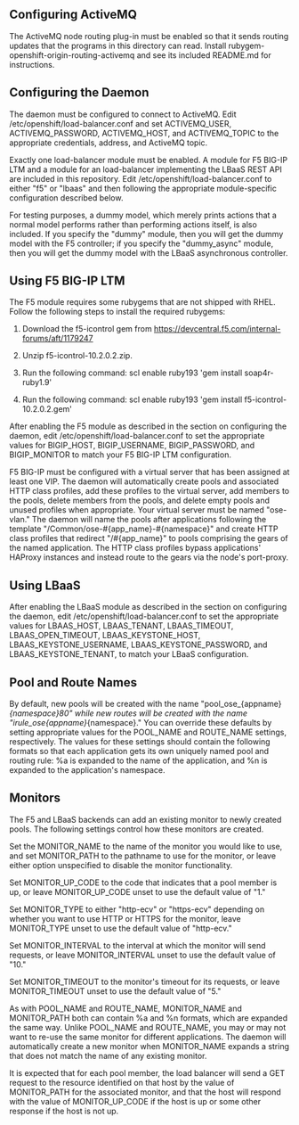 Configuring ActiveMQ
--------------------

The ActiveMQ node routing plug-in must be enabled so that it sends routing
updates that the programs in this directory can read.  Install
rubygem-openshift-origin-routing-activemq and see its included README.md for
instructions.

Configuring the Daemon
----------------------

The daemon must be configured to connect to ActiveMQ. Edit
/etc/openshift/load-balancer.conf and set ACTIVEMQ_USER, ACTIVEMQ_PASSWORD,
ACTIVEMQ_HOST, and ACTIVEMQ_TOPIC to the appropriate credentials, address, and
ActiveMQ topic.

Exactly one load-balancer module must be enabled.  A module for F5 BIG-IP LTM
and a module for an load-balancer implementing the LBaaS REST API are included
in this repository.  Edit /etc/openshift/load-balancer.conf to either "f5" or
"lbaas" and then following the appropriate module-specific configuration
described below.

For testing purposes, a dummy model, which merely prints actions that
a normal model performs rather than performing actions itself, is also
included.  If you specify the "dummy" module, then you will get the
dummy model with the F5 controller; if you specify the "dummy_async"
module, then you will get the dummy model with the LBaaS asynchronous
controller.

Using F5 BIG-IP LTM
-------------------

The F5 module requires some rubygems that are not shipped with RHEL.  Follow the
following steps to install the required rubygems:

1. Download the f5-icontrol gem from
   https://devcentral.f5.com/internal-forums/aft/1179247

2. Unzip f5-icontrol-10.2.0.2.zip.

3. Run the following command:
   scl enable ruby193 'gem install soap4r-ruby1.9'

4. Run the following command:
   scl enable ruby193 'gem install f5-icontrol-10.2.0.2.gem'

After enabling the F5 module as described in the section on configuring the
daemon, edit /etc/openshift/load-balancer.conf to set the appropriate values
for BIGIP_HOST, BIGIP_USERNAME, BIGIP_PASSWORD, and BIGIP_MONITOR to match your
F5 BIG-IP LTM configuration.

F5 BIG-IP must be configured with a virtual server that has been assigned at
least one VIP.  The daemon will automatically create pools and associated HTTP
class profiles, add these profiles to the virtual server, add members to the
pools, delete members from the pools, and delete empty pools and unused profiles
when appropriate.  Your virtual server must be named "ose-vlan." The daemon will
name the pools after applications following the template
"/Common/ose-#{app_name}-#{namespace}" and create HTTP class profiles that
redirect "/#{app_name}" to pools comprising the gears of the named application.
The HTTP class profiles bypass applications' HAProxy instances and instead route
to the gears via the node's port-proxy.

Using LBaaS
-----------

After enabling the LBaaS module as described in the section on
configuring the daemon, edit /etc/openshift/load-balancer.conf to set
the appropriate values for LBAAS_HOST, LBAAS_TENANT, LBAAS_TIMEOUT,
LBAAS_OPEN_TIMEOUT, LBAAS_KEYSTONE_HOST, LBAAS_KEYSTONE_USERNAME,
LBAAS_KEYSTONE_PASSWORD, and LBAAS_KEYSTONE_TENANT, to match your LBaaS
configuration.

Pool and Route Names
--------------------
By default, new pools will be created with the name
"pool_ose_{appname}_{namespace}_80" while new routes will be created
with the name "irule_ose_{appname}_{namespace}."  You can override these
defaults by setting appropriate values for the POOL_NAME and ROUTE_NAME
settings, respectively.  The values for these settings should contain
the following formats so that each application gets its own uniquely
named pool and routing rule: %a is expanded to the name of the
application, and %n is expanded to the application's namespace.

Monitors
--------
The F5 and LBaaS backends can add an existing monitor to newly created pools.
The following settings control how these monitors are created.

Set the MONITOR_NAME to the name of the monitor you would like to use, and set
MONITOR_PATH to the pathname to use for the monitor, or leave either option
unspecified to disable the monitor functionality.

Set MONITOR_UP_CODE to the code that indicates that a pool member is up,
or leave MONITOR_UP_CODE unset to use the default value of "1."

Set MONITOR_TYPE to either "http-ecv" or "https-ecv" depending on
whether you want to use HTTP or HTTPS for the monitor, leave
MONITOR_TYPE unset to use the default value of "http-ecv."

Set MONITOR_INTERVAL to the interval at which the monitor will send
requests, or leave MONITOR_INTERVAL unset to use the default value of
"10."

Set MONITOR_TIMEOUT to the monitor's timeout for its requests, or leave
MONITOR_TIMEOUT unset to use the default value of "5."

As with POOL_NAME and ROUTE_NAME, MONITOR_NAME and MONITOR_PATH both can
contain %a and %n formats, which are expanded the same way.  Unlike
POOL_NAME and ROUTE_NAME, you may or may not want to re-use the same
monitor for different applications.  The daemon will automatically
create a new monitor when MONITOR_NAME expands a string that does not
match the name of any existing monitor.

It is expected that for each pool member, the load balancer will send
a GET request to the resource identified on that host by the value of
MONITOR_PATH for the associated monitor, and that the host will respond
with the value of MONITOR_UP_CODE if the host is up or some other
response if the host is not up.
